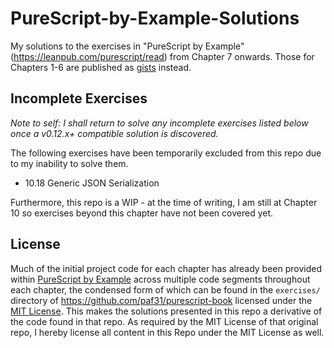 # PureScript-by-Example-Solutions

My solutions to the exercises in "PureScript by Example" (https://leanpub.com/purescript/read) from Chapter 7 onwards.  Those for Chapters 1-6 are published as [gists](https://gist.github.com/DonaldKellett) instead.

## Incomplete Exercises

*Note to self: I shall return to solve any incomplete exercises listed below once a v0.12.x+ compatible solution is discovered.*

The following exercises have been temporarily excluded from this repo due to my inability to solve them.

- 10.18 Generic JSON Serialization

Furthermore, this repo is a WIP - at the time of writing, I am still at Chapter 10 so exercises beyond this chapter have not been covered yet.

## License

Much of the initial project code for each chapter has already been provided within [PureScript by Example](https://leanpub.com/purescript/read) across multiple code segments throughout each chapter, the condensed form of which can be found in the `exercises/` directory of https://github.com/paf31/purescript-book licensed under the [MIT License](https://github.com/paf31/purescript-book/blob/master/exercises/LICENSE).  This makes the solutions presented in this repo a derivative of the code found in that repo.  As required by the MIT License of that original repo, I hereby license all content in this Repo under the MIT License as well.
